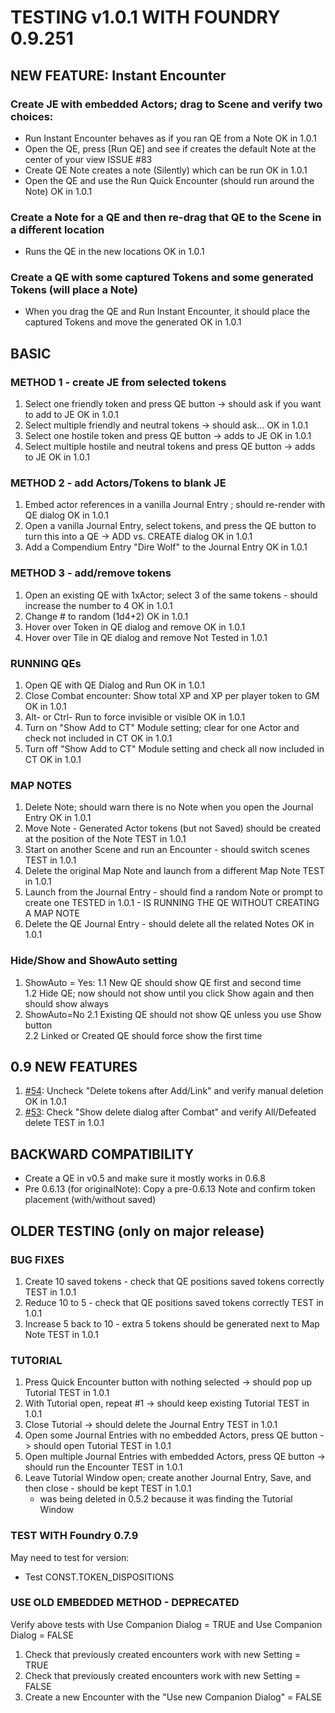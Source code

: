 # TESTING v1.0.1 WITH FOUNDRY 0.9.251

## NEW FEATURE: Instant Encounter
### Create JE with embedded Actors; drag to Scene and verify two choices:
- Run Instant Encounter behaves as if you ran QE from a Note                                                OK in 1.0.1
- Open the QE, press [Run QE] and see if creates the default Note at the center of your view                ISSUE #83
- Create QE Note creates a note (Silently) which can be run                                                 OK in 1.0.1
- Open the QE and use the Run Quick Encounter (should run around the Note)                                  OK in 1.0.1
### Create a Note for a QE and then re-drag that QE to the Scene in a different location
- Runs the QE in the new locations                                                                          OK in 1.0.1

### Create a QE with some captured Tokens and some generated Tokens (will place a Note)
- When you drag the QE and Run Instant Encounter, it should place the captured Tokens and move the generated OK in 1.0.1

## BASIC
### METHOD 1 - create JE from selected tokens 
1. Select one friendly token and press QE button -> should ask if you want to add to JE                     OK in 1.0.1            	
2. Select multiple friendly and neutral tokens -> should ask...						                        OK in 1.0.1
3. Select one hostile token and press QE button -> adds to JE	                                            OK in 1.0.1					               
4. Select multiple hostile and neutral tokens and press QE button -> adds to JE 				            OK in 1.0.1	

### METHOD 2 - add Actors/Tokens to blank JE
1. Embed actor references in a vanilla Journal Entry ; should re-render with QE dialog                      OK in 1.0.1
2. Open a vanilla Journal Entry, select tokens, and press the QE button to turn this into a QE -> ADD vs. CREATE dialog   OK in 1.0.1
3. Add a Compendium Entry "Dire Wolf" to the Journal Entry		                                       	    OK in 1.0.1

### METHOD 3 - add/remove tokens                                                        
1. Open an existing QE with 1xActor; select 3 of the same tokens - should increase the number to 4          OK in 1.0.1
2. Change # to random (1d4+2)                                                                               OK in 1.0.1
3. Hover over Token in QE dialog and remove                                                                 OK in 1.0.1
4. Hover over Tile in QE dialog and remove		                                                            Not Tested in 1.0.1

### RUNNING QEs
1. Open QE with QE Dialog and Run                                                                           OK in 1.0.1
2. Close Combat encounter: Show total XP and XP per player token to GM                                      OK in 1.0.1
3. Alt- or Ctrl- Run to force invisible or visible                                                          OK in 1.0.1
4. Turn on "Show Add to CT" Module setting; clear for one Actor and check not included in CT                OK in 1.0.1
5. Turn off "Show Add to CT" Module setting and check all now included in CT                                OK in 1.0.1

### MAP NOTES
1. Delete Note; should warn there is no Note when you open the Journal Entry                                OK in 1.0.1 				               
2. Move Note - Generated Actor tokens (but not Saved) should be created at the position of the Note         TEST in 1.0.1		               		
3. Start on another Scene and run an Encounter - should switch scenes     					                TEST in 1.0.1
5. Delete the original Map Note and launch from a different Map Note                                        TEST in 1.0.1                                       
7. Launch from the Journal Entry - should find a random Note or prompt to create one                        TESTED in 1.0.1 - IS RUNNING THE QE WITHOUT CREATING A MAP NOTE
8. Delete the QE Journal Entry - should delete all the related Notes                                        OK in 1.0.1						                                      															
### Hide/Show and ShowAuto setting
1. ShowAuto = Yes:
1.1 New QE should show QE first and second time								
1.2 Hide QE; now should not show until you click Show again and then should show always				
2. ShowAuto=No
2.1 Existing QE should not show QE unless you use Show button							
2.2 Linked or Created QE should force show the first time
## 0.9 NEW FEATURES
1. [#54](https://github.com/spetzel2020/quick-encounters/issues/54): Uncheck "Delete tokens after Add/Link" and verify manual deletion      OK in 1.0.1
2. [#53](https://github.com/spetzel2020/quick-encounters/issues/53): Check "Show delete dialog after Combat" and verify All/Defeated delete TEST in 1.0.1


## BACKWARD COMPATIBILITY
- Create a QE in v0.5 and make sure it mostly works in 0.6.8
- Pre 0.6.13 (for originalNote): Copy a pre-0.6.13 Note and confirm token placement (with/without saved)
## OLDER TESTING (only on major release)
### BUG FIXES
1. Create 10 saved tokens - check that QE positions saved tokens correctly                                  TEST in 1.0.1
2. Reduce 10 to 5 - check that QE positions saved tokens correctly                                          TEST in 1.0.1
3. Increase 5 back to 10 - extra 5 tokens should be generated next to Map Note                              TEST in 1.0.1
### TUTORIAL
1. Press Quick Encounter button with nothing selected -> should pop up Tutorial					 			TEST in 1.0.1            		
2. With Tutorial open, repeat #1 -> should keep existing Tutorial         						        	TEST in 1.0.1                        	
3. Close Tutorial -> should delete the Journal Entry                          						        TEST in 1.0.1				    	
4. Open some Journal Entries with no embedded Actors, press QE button -> should open Tutorial               TEST in 1.0.1  		    	
5. Open multiple Journal Entries with embedded Actors, press QE button -> should run the Encounter          TEST in 1.0.1
6. Leave Tutorial Window open; create another Journal Entry, Save, and then close - should be kept		    TEST in 1.0.1	
    - was being deleted in 0.5.2 because it was finding the Tutorial Window


### TEST WITH Foundry 0.7.9
May need to test for version:
- Test CONST.TOKEN_DISPOSITIONS

### USE OLD EMBEDDED METHOD - DEPRECATED
Verify above tests with Use Companion Dialog = TRUE and Use Companion Dialog = FALSE
1. Check that previously created encounters work with new Setting = TRUE
2. Check that previously created encounters work with new Setting = FALSE
3. Create a new Encounter with the "Use new Companion Dialog" = FALSE

